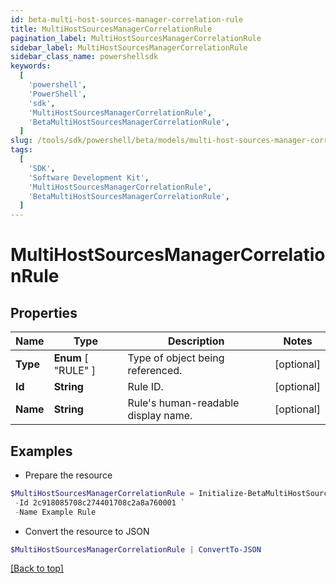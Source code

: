 ```yaml
---
id: beta-multi-host-sources-manager-correlation-rule
title: MultiHostSourcesManagerCorrelationRule
pagination_label: MultiHostSourcesManagerCorrelationRule
sidebar_label: MultiHostSourcesManagerCorrelationRule
sidebar_class_name: powershellsdk
keywords:
  [
    'powershell',
    'PowerShell',
    'sdk',
    'MultiHostSourcesManagerCorrelationRule',
    'BetaMultiHostSourcesManagerCorrelationRule',
  ]
slug: /tools/sdk/powershell/beta/models/multi-host-sources-manager-correlation-rule
tags:
  [
    'SDK',
    'Software Development Kit',
    'MultiHostSourcesManagerCorrelationRule',
    'BetaMultiHostSourcesManagerCorrelationRule',
  ]
---
```


# MultiHostSourcesManagerCorrelationRule

## Properties

| Name | Type | Description | Notes |
| --- | --- | --- | --- |
| **Type** | **Enum** [ "RULE" ] | Type of object being referenced. | [optional] |
| **Id** | **String** | Rule ID. | [optional] |
| **Name** | **String** | Rule's human-readable display name. | [optional] |

## Examples

- Prepare the resource

```powershell
$MultiHostSourcesManagerCorrelationRule = Initialize-BetaMultiHostSourcesManagerCorrelationRule  -Type RULE `
 -Id 2c918085708c274401708c2a8a760001 `
 -Name Example Rule
```

- Convert the resource to JSON

```powershell
$MultiHostSourcesManagerCorrelationRule | ConvertTo-JSON
```

[[Back to top]](#)
